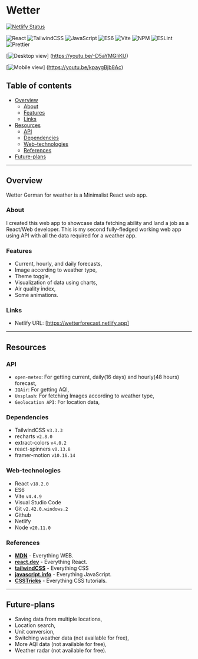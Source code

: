 # Wetter

[![Netlify Status](https://api.netlify.com/api/v1/badges/f7b1359f-3e11-4f29-88cd-7f8204e93b29/deploy-status)](https://app.netlify.com/sites/wetterforecast/deploys)

![React](https://img.shields.io/badge/React-teal)
![TailwindCSS](https://img.shields.io/badge/TailwindCSS-blue)
![JavaScript](https://img.shields.io/badge/JavaScript-yellow)
![ES6](https://img.shields.io/badge/ES6-yellow)
![Vite](https://img.shields.io/badge/Vite-purple)
![NPM](https://img.shields.io/badge/NPM-red)
![ESLint](https://img.shields.io/badge/ESLint-purple)
![Prettier](https://img.shields.io/badge/Prettier-darkblue)

[![Desktop view](/public/wetter_desktop.jpg)]
(https://youtu.be/-D5aYMGIiKU)

[![Mobile view](/public/wetter_mobile.jpg)]
(https://youtu.be/kpaygBjb8Ac)

## Table of contents

- [Overview](#overview)
  - [About](#about)
  - [Features](#features)
  - [Links](#links)
- [Resources](#resources)
  - [API](#api)
  - [Dependencies](#dependencies)
  - [Web-technologies](#web-technologies)
  - [References](#references)
- [Future-plans](#future-plans)

---

## Overview

Wetter German for weather is a Minimalist React web app.

### About

I created this web app to showcase data fetching ability and land a job as a React/Web developer. This is my second fully-fledged working web app using API with all the data required for a weather app.

### Features

- Current, hourly, and daily forecasts,
- Image according to weather type,
- Theme toggle,
- Visualization of data using charts,
- Air quality index,
- Some animations.

### Links

- Netlify URL: [https://wetterforecast.netlify.app]

---

## Resources

### API

- `open-meteo`: For getting current, daily(16 days) and hourly(48 hours) forecast,
- `IQAir`: For getting AQI,
- `Unsplash`: For fetching Images according to weather type,
- `Geolocation API`: For location data,

### Dependencies

- TailwindCSS `v3.3.3`
- recharts `v2.8.0`
- extract-colors `v4.0.2`
- react-spinners `v0.13.8`
- framer-motion `v10.16.14`

### Web-technologies

- React `v18.2.0`
- ES6
- Vite `v4.4.9`
- Visual Studio Code
- Git `v2.42.0.windows.2`
- Github
- Netlify
- Node `v20.11.0`

### References

- **[MDN](https://developers.mozilla.org)** - Everything WEB.
- **[react.dev](https://react.dev)** - Everything React.
- **[tailwindCSS](https://tailwindcss.com)** - Everything CSS
- **[javascript.info](https://javascript.info)** - Everything JavaScript.
- **[CSSTricks](https://css-tricks.com)** - Everything CSS tutorials.

---

## Future-plans

- Saving data from multiple locations,
- Location search,
- Unit conversion,
- Switching weather data (not available for free),
- More AQI data (not available for free),
- Weather radar (not available for free).
